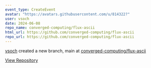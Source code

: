 ```yaml
---
event_type: CreateEvent
avatar: "https://avatars.githubusercontent.com/u/814322?"
user: vsoch
date: 2024-06-08
repo_name: converged-computing/flux-ascii
html_url: https://github.com/converged-computing/flux-ascii
repo_url: https://github.com/converged-computing/flux-ascii
---
```


<a href='https://github.com/vsoch' target='_blank'>vsoch</a> created a new branch, main at <a href='https://github.com/converged-computing/flux-ascii' target='_blank'>converged-computing/flux-ascii</a>

<a href='https://github.com/converged-computing/flux-ascii' target='_blank'>View Repository</a>